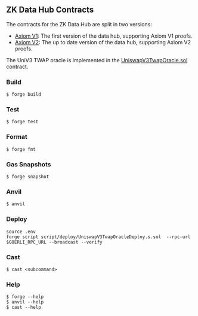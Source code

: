 ## ZK Data Hub Contracts

The contracts for the ZK Data Hub are split in two versions:
- [Axiom V1](packages/contracts/src/axiom-v1): The first version of the data hub, supporting Axiom V1 proofs.
- [Axiom V2](packages/contracts/src/axiom-v2): The up to date version of the data hub, supporting Axiom V2 proofs.

The UniV3 TWAP oracle is implemented in the [UniswapV3TwapOracle.sol](src/axiom-v2/UniswapV3TwapOracle.sol) contract.

### Build

```shell
$ forge build
```

### Test

```shell
$ forge test
```

### Format

```shell
$ forge fmt
```

### Gas Snapshots

```shell
$ forge snapshot
```

### Anvil

```shell
$ anvil
```

### Deploy

```shell
source .env
forge script script/deploy/UniswapV3TwapOracleDeploy.s.sol  --rpc-url $GOERLI_RPC_URL --broadcast --verify 
```

### Cast

```shell
$ cast <subcommand>
```

### Help

```shell
$ forge --help
$ anvil --help
$ cast --help
```
